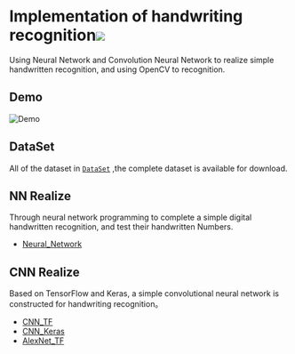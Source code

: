 # Implementation of handwriting recognition[![](https://img.shields.io/badge/-%E4%B8%AD%E6%96%87%E6%96%87%E6%A1%A3-brightgreen.svg)](https://github.com/laugh12321/Handwriting-Recognition/blob/master/README_CN.md)

Using Neural Network and Convolution Neural Network to realize simple handwritten recognition, and using OpenCV to recognition.

## Demo
![Demo](https://github.com/laugh12321/Handwriting-Recognition/blob/master/OpenCV%20Recognition/Demo.gif)

## DataSet

All of the dataset in  [`DataSet`](https://github.com/laugh12321/Handwriting-Recognition/tree/master/DataSet) ,the complete dataset is available for download.


## NN Realize

Through neural network programming to complete a simple digital handwritten recognition, and test their handwritten Numbers.
- [Neural_Network](https://nbviewer.jupyter.org/github/laugh12321/Handwriting-Recognition/blob/master/Neural_Network.ipynb)

## CNN Realize

Based on TensorFlow and Keras, a simple convolutional neural network is constructed for handwriting recognition。

- [CNN_TF](https://nbviewer.jupyter.org/github/laugh12321/Handwriting-Recognition/blob/master/CNN_TF.ipynb)
- [CNN_Keras](https://nbviewer.jupyter.org/github/laugh12321/Handwriting-Recognition/blob/master/CNN_Keras.ipynb)
- [AlexNet_TF](https://nbviewer.jupyter.org/github/laugh12321/Handwriting-Recognition/blob/master/AlexNet_TF.ipynb)
